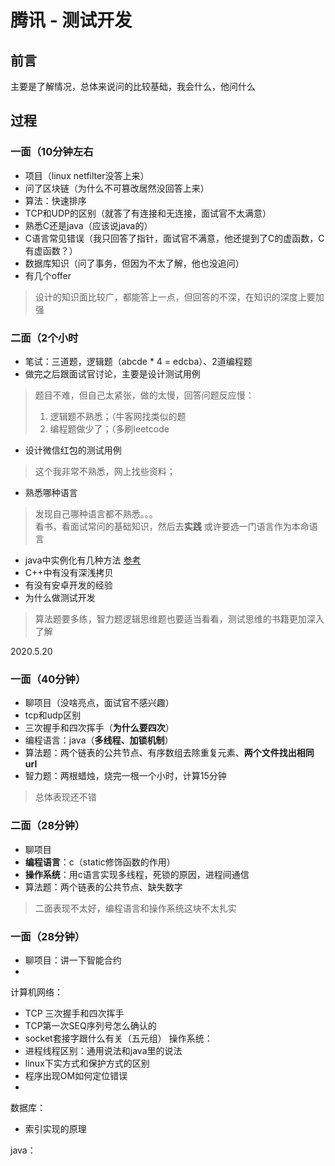 # 腾讯 - 测试开发
## 前言
主要是了解情况，总体来说问的比较基础，我会什么，他问什么
## 过程
### 一面（10分钟左右
- 项目（linux netfilter没答上来）
- 问了区块链（为什么不可篡改居然没回答上来）
- 算法：快速排序
- TCP和UDP的区别（就答了有连接和无连接，面试官不太满意）
- 熟悉C还是java（应该说java的）
- C语言常见错误（我只回答了指针，面试官不满意，他还提到了C的虚函数，C有虚函数？）
- 数据库知识（问了事务，但因为不太了解，他也没追问）
- 有几个offer
> 设计的知识面比较广，都能答上一点，但回答的不深，在知识的深度上要加强
### 二面（2个小时
- 笔试：三道题，逻辑题（abcde * 4 = edcba）、2道编程题
- 做完之后跟面试官讨论，主要是设计测试用例
> 题目不难，但自己太紧张，做的太慢，回答问题反应慢：
> 1. 逻辑题不熟悉；（牛客网找类似的题  
> 2. 编程题做少了；（多刷leetcode
- 设计微信红包的测试用例
> 这个我非常不熟悉，网上找些资料；
- 熟悉哪种语言
> 发现自己哪种语言都不熟悉。。。  
> 看书，看面试常问的基础知识，然后去**实践**
> 或许要选一门语言作为本命语言
- java中实例化有几种方法 [参考](https://blog.csdn.net/kai_wei_zhang/article/details/7990626)
- C++中有没有深浅拷贝
- 有没有安卓开发的经验
- 为什么做测试开发
> 算法题要多练，智力题逻辑思维题也要适当看看，测试思维的书籍更加深入了解

2020.5.20
### 一面（40分钟）
- 聊项目（没啥亮点，面试官不感兴趣）
- tcp和udp区别
- 三次握手和四次挥手（**为什么要四次**）
- 编程语言：java（**多线程、加锁机制**）
- 算法题：两个链表的公共节点、有序数组去除重复元素、**两个文件找出相同url**
- 智力题：两根蜡烛，烧完一根一个小时，计算15分钟
> 总体表现还不错
### 二面（28分钟）
- 聊项目
- **编程语言**：c（static修饰函数的作用）
- **操作系统**：用c语言实现多线程，死锁的原因，进程间通信
- 算法题：两个链表的公共节点、缺失数字
> 二面表现不太好，编程语言和操作系统这块不太扎实

### 一面（28分钟）
- 聊项目：讲一下智能合约
-
计算机网络：
- TCP 三次握手和四次挥手
- TCP第一次SEQ序列号怎么确认的
- socket套接字跟什么有关（五元组）
操作系统：
- 进程线程区别：通用说法和java里的说法
- linux下实方式和保护方式的区别
- 程序出现OM如何定位错误
- 
数据库：
- 索引实现的原理

java：
